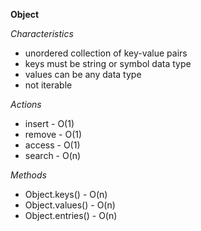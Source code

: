 **Object**

_Characteristics_

- unordered collection of key-value pairs
- keys must be string or symbol data type
- values can be any data type
- not iterable

_Actions_

- insert - O(1)
- remove - O(1)
- access - O(1)
- search - O(n)

_Methods_

- Object.keys() - O(n)
- Object.values() - O(n)
- Object.entries() - O(n)
